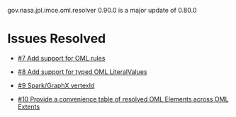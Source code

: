 gov.nasa.jpl.imce.oml.resolver 0.90.0 is a major update of 0.80.0
 
# Issues Resolved

- [#7 Add support for OML rules](https://github.com/JPL-IMCE/gov.nasa.jpl.imce.oml.resolver/issues/7)

- [#8 Add support for typed OML LiteralValues](https://github.com/JPL-IMCE/gov.nasa.jpl.imce.oml.resolver/issues/8)

- [#9 Spark/GraphX vertexId](https://github.com/JPL-IMCE/gov.nasa.jpl.imce.oml.resolver/issues/9)

- [#10 Provide a convenience table of resolved OML Elements across OML Extents](https://github.com/JPL-IMCE/gov.nasa.jpl.imce.oml.resolver/issues/10)